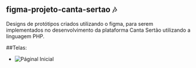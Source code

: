 ## figma-projeto-canta-sertao 🎶
Designs de protótipos criados utilizando o figma, para serem implementados no desenvolvimento da plataforma Canta Sertão utilizando a linguagem PHP. 

##Telas:
  * ![Páginal Inicial](https://user-images.githubusercontent.com/84688951/159372485-00a43f85-548d-49fa-a0a7-5b297bf7b427.png)
